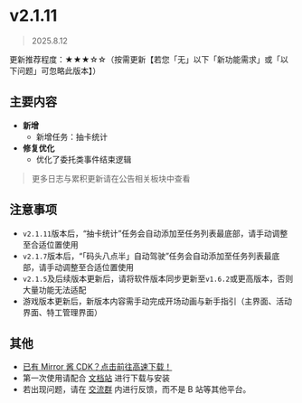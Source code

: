 # v2.1.11

> 2025.8.12

更新推荐程度：★★★☆☆（按需更新【若您「无」以下「新功能需求」或「以下问题」可忽略此版本】）

## 主要内容

- **新增**
  - 新增任务：抽卡统计
- **修复优化**
  - 优化了委托类事件结束逻辑

> 更多日志与累积更新请在公告相关板块中查看

## 注意事项

- `v2.1.11`版本后，“抽卡统计”任务会自动添加至任务列表最底部，请手动调整至合适位置使用
- `v2.1.7`版本后，“「码头八点半」自动驾驶”任务会自动添加至任务列表最底部，请手动调整至合适位置使用
- `v2.1.5`及后续版本更新后，请将软件版本同步更新至`v1.6.2`或更高版本，否则大量功能无法适配
- 游戏版本更新后，新版本内容需手动完成开场动画与新手指引（主界面、活动界面、特工管理界面）

## 其他

- [已有 Mirror 酱 CDK？点击前往高速下载！](https://mirrorchyan.com/zh/projects?rid=MNMA&source=mnma-announcement)
- 第一次使用请配合 [文档站](https://docs.codax.site/mnma/) 进行下载与安装
- 若出现问题，请在 [交流群](http://qm.qq.com/cgi-bin/qm/qr?_wv=1027&k=VMC132QhbMDLi5U62MlDRvtCMj9WOXRr&authKey=yJNKO4sQ%2BBFHpBCLSSEvVOAyz%2FPjknNSl70W3ugg2%2BpELnKmEiHamj1emJMWcLwQ&noverify=0&group_code=993245868) 内进行反馈，而不是 B 站等其他平台。
